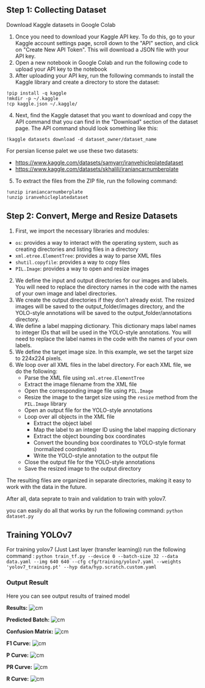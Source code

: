 
## Step 1: Collecting Dataset

Download Kaggle datasets in Google Colab
1. Once you need to download your Kaggle API key. To do this, go to your Kaggle account settings page, scroll down to the "API" section, and click on "Create New API Token". This will download a JSON file with your API key.
2. Open a new notebook in Google Colab and run the following code to upload your API key to the notebook
3. After uploading your API key, run the following commands to install the Kaggle library and create a directory to store the dataset:
```jupyter
!pip install -q kaggle
!mkdir -p ~/.kaggle
!cp kaggle.json ~/.kaggle/
```
4. Next, find the Kaggle dataset that you want to download and copy the API command that you can find in the "Download" section of the dataset page. The API command should look something like this:
```jupyter
!kaggle datasets download -d dataset_owner/dataset_name
```

For persian license palet we use these two datasets:
- https://www.kaggle.com/datasets/samyarr/iranvehicleplatedataset
- https://www.kaggle.com/datasets/skhalili/iraniancarnumberplate

5. To extract the files from the ZIP file, run the following command:
```jupyter
!unzip iraniancarnumberplate
!unzip iranvehicleplatedataset
```

## Step 2: Convert, Merge and Resize Datasets
1. First, we import the necessary libraries and modules:
- `os`: provides a way to interact with the operating system, such as creating directories and listing files in a directory
- `xml.etree.ElementTree`: provides a way to parse XML files
- `shutil.copyfile`: provides a way to copy files
- `PIL.Image`: provides a way to open and resize images

2. We define the input and output directories for our images and labels. You will need to replace the directory names in the code with the names of your own image and label directories.
3. We create the output directories if they don't already exist. The resized images will be saved to the output_folder/images directory, and the YOLO-style annotations will be saved to the output_folder/annotations directory.
4. We define a label mapping dictionary. This dictionary maps label names to integer IDs that will be used in the YOLO-style annotations. You will need to replace the label names in the code with the names of your own labels.
5. We define the target image size. In this example, we set the target size to 224x224 pixels.
6. We loop over all XML files in the label directory. For each XML file, we do the following:
    - Parse the XML file using `xml.etree.ElementTree`
    - Extract the image filename from the XML file
    - Open the corresponding image file using `PIL.Image`
    - Resize the image to the target size using the `resize` method from the `PIL.Image` library
    - Open an output file for the YOLO-style annotations
    - Loop over all objects in the XML file
      - Extract the object label
      - Map the label to an integer ID using the label mapping dictionary
      - Extract the object bounding box coordinates
      - Convert the bounding box coordinates to YOLO-style format (normalized coordinates)
      - Write the YOLO-style annotation to the output file
    - Close the output file for the YOLO-style annotations
    - Save the resized image to the output directory

The resulting files are organized in separate directories, making it easy to work with the data in the future.

After all, data seprate to train and validation to train with yolov7.

you can easily do all that works by run the following command: `python dataset.py`

## Training YOLOv7
For training yolov7 (Just Last layer (transfer learning)) run the following command : `python train_tf.py --device 0 --batch-size 32 --data data.yaml --img 640 640 --cfg cfg/training/yolov7.yaml --weights 'yolov7_training.pt' --hyp data/hyp.scratch.custom.yaml`


### Output Result
Here you can see output results of trained model

**Results:**
![cm](images/results.png)

**Predicted Batch:**
![cm](images/test_batch2_pred.jpg)

**Confusion Matrix:**
![cm](images/confusion_matrix.png)

**F1 Curve:**
![cm](images/f1_curve.png)

**P Curve:**
![cm](images/p_curve.png)

**PR Curve:**
![cm](images/pr_curve.png)

**R Curve:**
![cm](images/r_curve.png)

